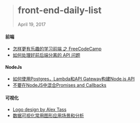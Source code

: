 
> # front-end-daily-list
> April 19, 2017

#### 前端
* [怎样更有乐趣的学习前端 之 FreeCodeCamp](http://t.cn/RXJJXTz)
* [如何处理好前后端分离的 API 问题](http://t.cn/RXIGqUW)

#### NodeJs
* [如何使用Postgres，Lambda和API Gateway构建Node.js API](http://t.cn/RXJXKqF)
* [不要在NodeJS中混合Promises and Callbacks](http://t.cn/RXJXH6a)

#### 可视化
* [Logo design by Alex Tass](http://t.cn/RU1WWQ2)
* [数据可视化常用图形应用场景和分析](http://t.cn/RXJ6kXA)
